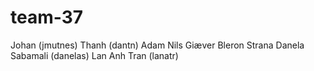 # team-37
Johan (jmutnes)
Thanh (dantn)
Adam Nils Giæver
Bleron Strana
Danela Sabamali (danelas)
Lan Anh Tran (lanatr)
